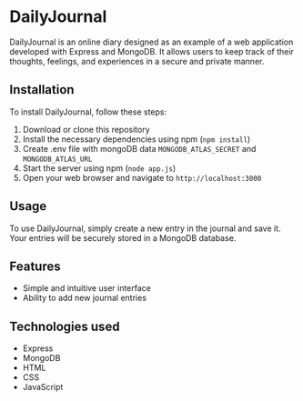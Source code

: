 # DailyJournal

DailyJournal is an online diary designed as an example of a web application developed with Express and MongoDB. It allows users to keep track of their thoughts, feelings, and experiences in a secure and private manner.

## Installation

To install DailyJournal, follow these steps:

1. Download or clone this repository
2. Install the necessary dependencies using npm (`npm install`)
3. Create .env file with mongoDB data `MONGODB_ATLAS_SECRET` and `MONGODB_ATLAS_URL`
4. Start the server using npm (`node app.js`)
5. Open your web browser and navigate to `http://localhost:3000`

## Usage

To use DailyJournal, simply create a new entry in the journal and save it. Your entries will be securely stored in a MongoDB database.

## Features

- Simple and intuitive user interface
- Ability to add new journal entries

## Technologies used

- Express
- MongoDB
- HTML
- CSS
- JavaScript
